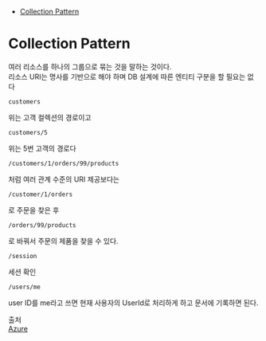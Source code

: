 - [Collection Pattern](#collection-pattern)

# Collection Pattern
여러 리소스를 하나의 그룹으로 묶는 것을 말하는 것이다.  
리소스 URI는 명사를 기반으로 해야 하며 DB 설계에 따른 엔티티 구분을 할 필요는 없다

    customers
위는 고객 컬렉션의 경로이고

    customers/5
위는 5번 고객의 경로다

    /customers/1/orders/99/products
처럼 여러 관계 수준의 URI 제공보다는  

    /customer/1/orders
로 주문을 찾은 후 

    /orders/99/products
로 바꿔서 주문의 제품을 찾을 수 있다.

    /session
세션 확인

    /users/me
    
user ID를 me라고 쓰면 현재 사용자의 UserId로 처리하게 하고 문서에 기록하면 된다.



출처  
[Azure](https://learn.microsoft.com/ko-kr/azure/architecture/best-practices/api-design#organize-the-api-design-around-resources)